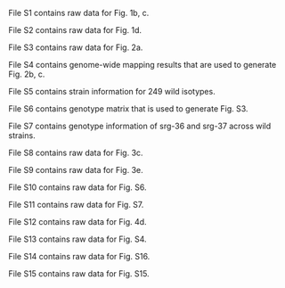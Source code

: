 File S1 contains raw data for Fig. 1b, c.

File S2 contains raw data for Fig. 1d. 

File S3 contains raw data for Fig. 2a. 

File S4 contains genome-wide mapping results that are used to generate Fig. 2b, c. 

File S5 contains strain information for 249 wild isotypes. 

File S6 contains genotype matrix that is used to generate Fig. S3. 

File S7 contains genotype information of srg-36 and srg-37 across wild strains. 

File S8 contains raw data for Fig. 3c. 

File S9 contains raw data for Fig. 3e. 

File S10 contains raw data for Fig. S6. 

File S11 contains raw data for Fig. S7. 

File S12 contains raw data for Fig. 4d.

File S13 contains raw data for Fig. S4.

File S14 contains raw data for Fig. S16.

File S15 contains raw data for Fig. S15.
